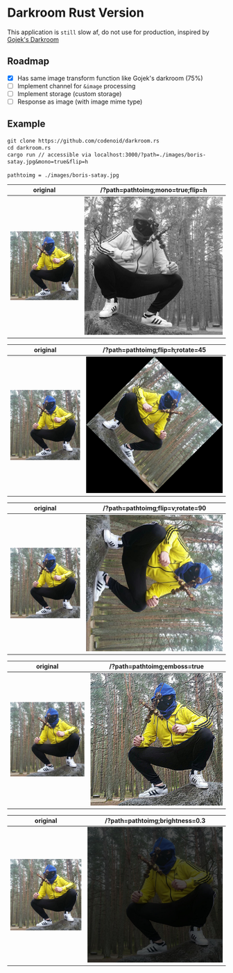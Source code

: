 # Darkroom Rust Version

This application is `still` slow af, do not use for production, inspired by [Gojek's Darkroom](https://www.gojek.io/darkroom/)


## Roadmap

- [x] Has same image transform function like Gojek's darkroom (75%)
- [ ] Implement channel for `&image` processing
- [ ] Implement storage (custom storage)
- [ ] Response as image (with image mime type)

## Example

```
git clone https://github.com/codenoid/darkroom.rs
cd darkroom.rs
cargo run // accessible via localhost:3000/?path=./images/boris-satay.jpg&mono=true&flip=h
```

`pathtoimg = ./images/boris-satay.jpg`

|  original | /?path=pathtoimg;mono=true;flip=h  |
|-----------|---------------------------------------------------|
|  ![Original](https://raw.githubusercontent.com/codenoid/darkroom.rs/master/images/boris-satay.jpg)  | ![Result](https://raw.githubusercontent.com/codenoid/darkroom.rs/master/flip_h_mono.jpg)  |

|  original | /?path=pathtoimg;flip=h;rotate=45  |
|-----------|---------------------------------------------------|
|  ![Original](https://raw.githubusercontent.com/codenoid/darkroom.rs/master/images/boris-satay.jpg)  | ![Result](https://raw.githubusercontent.com/codenoid/darkroom.rs/master/flip_h_rotate_45.jpg)  |

|  original | /?path=pathtoimg;flip=v;rotate=90  |
|-----------|---------------------------------------------------|
|  ![Original](https://raw.githubusercontent.com/codenoid/darkroom.rs/master/images/boris-satay.jpg)  | ![Result](https://raw.githubusercontent.com/codenoid/darkroom.rs/master/flip_v_rotate_90.jpg)  |

|  original | /?path=pathtoimg;emboss=true  |
|-----------|---------------------------------------------------|
|  ![Original](https://raw.githubusercontent.com/codenoid/darkroom.rs/master/images/boris-satay.jpg)  | ![Result](https://raw.githubusercontent.com/codenoid/darkroom.rs/master/emboss.jpg)  |

|  original | /?path=pathtoimg;brightness=0.3  |
|-----------|---------------------------------------------------|
|  ![Original](https://raw.githubusercontent.com/codenoid/darkroom.rs/master/images/boris-satay.jpg)  | ![Result](https://raw.githubusercontent.com/codenoid/darkroom.rs/master/brightness_0.3.jpg)  |